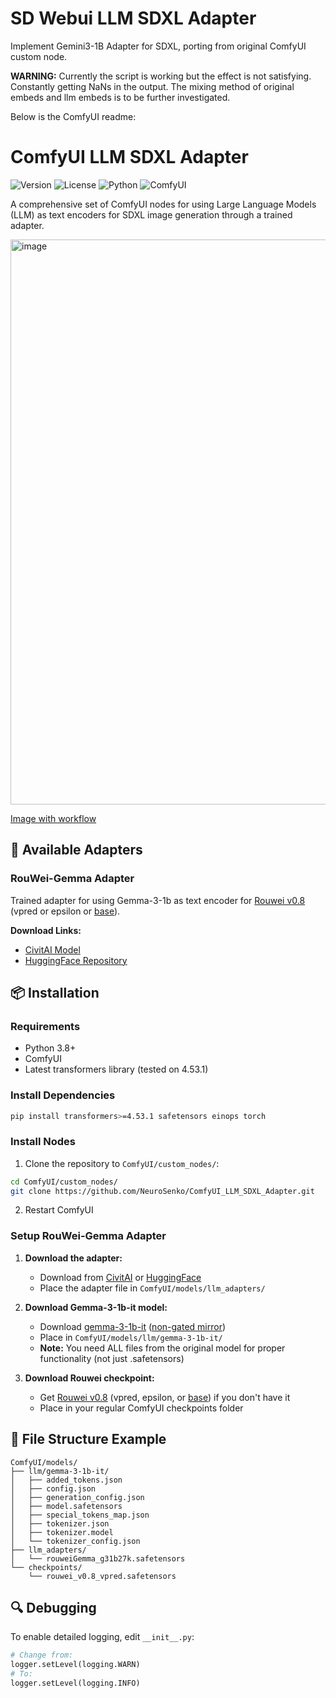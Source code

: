 # SD Webui LLM SDXL Adapter

Implement Gemini3-1B Adapter for SDXL, porting from original ComfyUI custom node.

**WARNING:** Currently the script is working but the effect is not satisfying. Constantly getting NaNs in the output. The mixing method of original embeds and llm embeds is to be further investigated.

Below is the ComfyUI readme:

# ComfyUI LLM SDXL Adapter

![Version](https://img.shields.io/badge/version-1.2.2-blue.svg)
![License](https://img.shields.io/badge/license-MIT-green.svg)
![Python](https://img.shields.io/badge/python-3.8+-blue.svg)
![ComfyUI](https://img.shields.io/badge/ComfyUI-compatible-orange.svg)

A comprehensive set of ComfyUI nodes for using Large Language Models (LLM) as text encoders for SDXL image generation through a trained adapter.

<img width="1803" height="904" alt="image" src="https://github.com/user-attachments/assets/e8e5f047-37e7-4f8b-9bbd-78d70e2a7d80" />

[Image with workflow](https://files.catbox.moe/om6tc4.png)


## 🎯 Available Adapters

### RouWei-Gemma Adapter 
Trained adapter for using Gemma-3-1b as text encoder for [Rouwei v0.8](https://civitai.com/models/950531) (vpred or epsilon or [base](https://huggingface.co/Minthy/RouWei-0.8/blob/main/rouwei_080_base_fp16.safetensors)).

**Download Links:**
- [CivitAI Model](https://civitai.com/models/1782437)
- [HuggingFace Repository](https://huggingface.co/Minthy/RouWei-Gemma)

## 📦 Installation

### Requirements
- Python 3.8+
- ComfyUI
- Latest transformers library (tested on 4.53.1)

### Install Dependencies
```bash
pip install transformers>=4.53.1 safetensors einops torch
```

### Install Nodes
1. Clone the repository to `ComfyUI/custom_nodes/`:
```bash
cd ComfyUI/custom_nodes/
git clone https://github.com/NeuroSenko/ComfyUI_LLM_SDXL_Adapter.git
```

2. Restart ComfyUI

### Setup RouWei-Gemma Adapter

1. **Download the adapter:**
   - Download from [CivitAI](https://civitai.com/models/1782437) or [HuggingFace](https://huggingface.co/Minthy/RouWei-Gemma)
   - Place the adapter file in `ComfyUI/models/llm_adapters/`

2. **Download Gemma-3-1b-it model:**
   - Download [gemma-3-1b-it](https://huggingface.co/google/gemma-3-1b-it) ([non-gated mirror](https://huggingface.co/unsloth/gemma-3-1b-it))
   - Place in `ComfyUI/models/llm/gemma-3-1b-it/`
   - **Note:** You need ALL files from the original model for proper functionality (not just .safetensors)

3. **Download Rouwei checkpoint:**
   - Get [Rouwei v0.8](https://civitai.com/models/950531) (vpred, epsilon, or [base](https://huggingface.co/Minthy/RouWei-0.8/blob/main/rouwei_080_base_fp16.safetensors)) if you don't have it
   - Place in your regular ComfyUI checkpoints folder

## 📁 File Structure Example

```
ComfyUI/models/
├── llm/gemma-3-1b-it/
│   ├── added_tokens.json
│   ├── config.json
│   ├── generation_config.json
│   ├── model.safetensors
│   ├── special_tokens_map.json
│   ├── tokenizer.json
│   ├── tokenizer.model
│   └── tokenizer_config.json
├── llm_adapters/
│   └── rouweiGemma_g31b27k.safetensors
└── checkpoints/
    └── rouwei_v0.8_vpred.safetensors
```

## 🔍 Debugging

To enable detailed logging, edit `__init__.py`:
```python
# Change from:
logger.setLevel(logging.WARN)
# To:
logger.setLevel(logging.INFO)
```